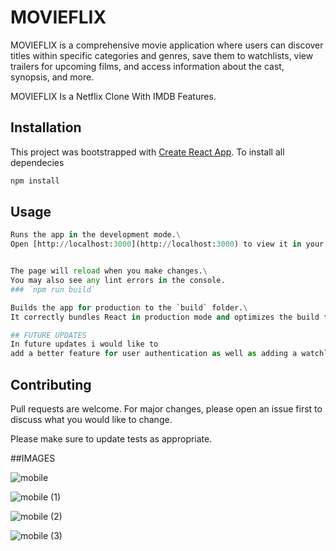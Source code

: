 



# MOVIEFLIX

MOVIEFLIX is a comprehensive movie application where users can discover titles within specific categories and genres, save them to watchlists, view trailers for upcoming films, and access information about the cast, synopsis, and more.

MOVIEFLIX Is a Netflix Clone With IMDB Features.

## Installation

This project was bootstrapped with [Create React App](https://github.com/facebook/create-react-app).
To install all dependecies

```bash
npm install
```

## Usage

```python
Runs the app in the development mode.\
Open [http://localhost:3000](http://localhost:3000) to view it in your browser.


The page will reload when you make changes.\
You may also see any lint errors in the console.
### `npm run build`

Builds the app for production to the `build` folder.\
It correctly bundles React in production mode and optimizes the build for the best performance.

## FUTURE UPDATES
In future updates i would like to
add a better feature for user authentication as well as adding a watchlist feature
```

## Contributing

Pull requests are welcome. For major changes, please open an issue first to discuss what you would like to change.

Please make sure to update tests as appropriate.

##IMAGES

![mobile](https://user-images.githubusercontent.com/88935495/184434610-8947c37d-f918-4807-bb04-ec6f55551054.png)


![mobile (1)](https://user-images.githubusercontent.com/88935495/184434634-50190947-67c3-4a1c-a0f8-cae5eb656481.png)

![mobile (2)](https://user-images.githubusercontent.com/88935495/184434657-82179f2c-4fe1-4c7d-a35a-d4ecf636bb20.png)


![mobile (3)](https://user-images.githubusercontent.com/88935495/184434688-9c06e152-832f-4d2d-94bc-036bd077cb6c.png)
